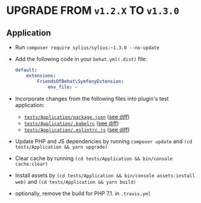 # UPGRADE FROM `v1.2.X` TO `v1.3.0`

## Application

* Run `composer require sylius/sylius:~1.3.0 --no-update`

* Add the following code in your `behat.yml(.dist)` file:

    ```yaml
    default:
        extensions:
            FriendsOfBehat\SymfonyExtension:
                env_file: ~  
    ```
    
* Incorporate changes from the following files into plugin's test application:

    * [`tests/Application/package.json`](https://github.com/Sylius/PluginSkeleton/blob/1.3/tests/Application/package.json) ([see diff](https://github.com/Sylius/PluginSkeleton/compare/1.2...1.3#diff-726e1353c14df7d91379c0dea6b30eef)) 
    * [`tests/Application/.babelrc`](https://github.com/Sylius/PluginSkeleton/blob/1.3/tests/Application/.babelrc) ([see diff](https://github.com/Sylius/PluginSkeleton/compare/1.2...1.3#diff-a2527d9d8ad55460b2272274762c9386))
    * [`tests/Application/.eslintrc.js`](https://github.com/Sylius/PluginSkeleton/blob/1.3/tests/Application/.eslintrc.js) ([see diff](https://github.com/Sylius/PluginSkeleton/compare/1.2...1.3#diff-396c8c412b119deaa7dd84ae28ae04ca``))
     
* Update PHP and JS dependencies by running `composer update` and `(cd tests/Application && yarn upgrade)`

* Clear cache by running `(cd tests/Application && bin/console cache:clear)`

* Install assets by `(cd tests/Application && bin/console assets:install web)` and `(cd tests/Application && yarn build)`

* optionally, remove the build for PHP 7.1. in `.travis.yml`
